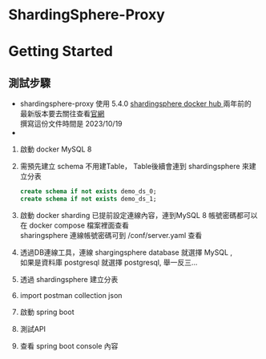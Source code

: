 # ShardingSphere-Proxy


# Getting Started



## 測試步驟

* shardingsphere-proxy 使用 5.4.0 [shardingsphere docker hub ](https://hub.docker.com/r/apache/shardingsphere-proxy) 兩年前的<br>最新版本要去關往查看[官網](https://shardingsphere.apache.org/document/current/en/downloads/)<br> 撰寫這份文件時間是 2023/10/19
* 


1. 啟動 docker MySQL 8 
2. 需預先建立 schema 不用建Table， Table後續會連到 shardingsphere 來建立分表
    ```sql
    create schema if not exists demo_ds_0;
    create schema if not exists demo_ds_1;
   ```

3. 啟動 docker sharding 已提前設定連線內容，連到MySQL 8 帳號密碼都可以在 docker compose 檔案裡面查看<br>sharingsphere 連線帳號密碼可到 /conf/server.yaml 查看

4. 透過DB連線工具，連線 shargingsphere database 就選擇 MySQL , <br>如果是資料庫 postgresql 就選擇 postgresql, 舉一反三...
5. 透過 shardingsphere 建立分表
6. import postman collection json
6. 啟動 spring boot
7. 測試API
8. 查看 spring boot console 內容